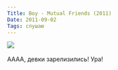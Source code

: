 ```yaml
---
Title: Boy - Mutual Friends (2011)
Date: 2011-09-02
Tags: слушаю
---
```


<div class="text"><img src="http://dl.dropbox.com/u/140528/site/boy_mutual_friends.png" /><br /><br />
АААА, девки зарелизились! Ура!</div>